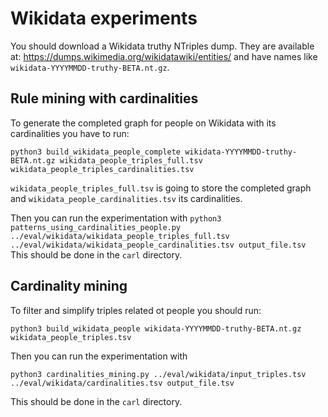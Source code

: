 Wikidata experiments
================

You should download a Wikidata truthy NTriples dump.
They are available at: https://dumps.wikimedia.org/wikidatawiki/entities/ and have names like `wikidata-YYYYMMDD-truthy-BETA.nt.gz`.

## Rule mining with cardinalities

To generate the completed graph for people on Wikidata with its cardinalities you have to run:
```
python3 build_wikidata_people_complete wikidata-YYYYMMDD-truthy-BETA.nt.gz wikidata_people_triples_full.tsv wikidata_people_triples_cardinalities.tsv
```
`wikidata_people_triples_full.tsv` is going to store the completed graph and `wikidata_people_cardinalities.tsv` its cardinalities.

Then you can run the experimentation with
`python3 patterns_using_cardinalities_people.py ../eval/wikidata/wikidata_people_triples_full.tsv ../eval/wikidata/wikidata_people_cardinalities.tsv output_file.tsv`
This should be done in the `carl` directory.


## Cardinality mining

To filter and simplify triples related ot people you should run:
```
python3 build_wikidata_people wikidata-YYYYMMDD-truthy-BETA.nt.gz wikidata_people_triples.tsv
```

Then you can run the experimentation with
```
python3 cardinalities_mining.py ../eval/wikidata/input_triples.tsv ../eval/wikidata/cardinalities.tsv output_file.tsv
```
This should be done in the `carl` directory.
